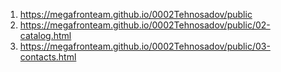 1. https://megafronteam.github.io/0002Tehnosadov/public
2. https://megafronteam.github.io/0002Tehnosadov/public/02-catalog.html
3. https://megafronteam.github.io/0002Tehnosadov/public/03-contacts.html
